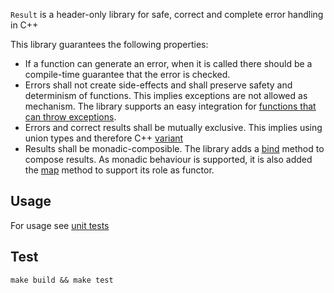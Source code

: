 `Result` is a header-only library for safe, correct and complete error handling in C++ 

This library guarantees the following properties:
- If a function can generate an error, when it is called there should be a compile-time guarantee that the error is checked.
- Errors shall not create side-effects and shall preserve safety and determinism of functions.
This implies exceptions are not allowed as mechanism. The library supports an easy integration for [functions that can throw exceptions](include/result/from_throwable.hpp).
- Errors and correct results shall be mutually exclusive. This implies using union types and therefore C++ [variant](https://en.cppreference.com/w/cpp/utility/variant)
- Results shall be monadic-composible. The library adds a [bind](include/result/bind.hpp) method to compose results. As monadic behaviour is supported,
it is also added the [map](include/result/bind.hpp) method to support its role as functor.

## Usage

For usage see [unit tests](test/test.cpp)

## Test

```shell
make build && make test

```
